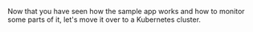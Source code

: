 Now that you have seen how the sample app works and how to monitor some parts of it, let's move it over to a Kubernetes cluster.